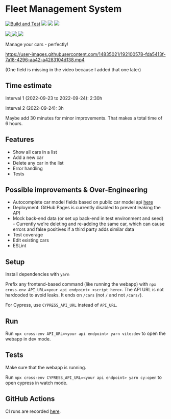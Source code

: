 # Fleet Management System

[![Build and Test](https://github.com/Flixbox/fleet/actions/workflows/deploy.yml/badge.svg?branch=challenge)](https://github.com/Flixbox/fleet/actions/workflows/deploy.yml)
[![](https://img.shields.io/static/v1?label=UI&message=Mantine&color=blue&logo=jss)](https://mantine.dev)
![](https://img.shields.io/static/v1?label=CSS&message=none%20in%20source&color=blue&logo=css3)
![](https://img.shields.io/static/v1?label=Overengineered&message=at%20least%2030%&color=green&logo=react)

[
![](https://img.shields.io/codeclimate/maintainability/Flixbox/fleet?style=flat&logo=code%20climate)
![](https://img.shields.io/codeclimate/issues/Flixbox/fleet?style=flat&logo=code%20climate)
![](https://img.shields.io/codeclimate/tech-debt/Flixbox/fleet?style=flat&logo=code%20climate)
](https://codeclimate.com/github/Flixbox/fleet)

Manage your cars - perfectly!

https://user-images.githubusercontent.com/14835021/192100578-fda5413f-7a18-4296-aa42-a4283104d138.mp4

(One field is missing in the video because I added that one later)

## Time estimate

Interval 1 (2022-09-23 to 2022-09-24): 2:30h

Interval 2 (2022-09-24): 3h

Maybe add 30 minutes for minor improvements. That makes a total time of 6 hours.

## Features

- Show all cars in a list
- Add a new car
- Delete any car in the list
- Error handling
- Tests

## Possible improvements & Over-Engineering

- Autocomplete car model fields based on public car model api [here](https://api-ninjas.com/api/cars)
- Deployment: GitHub Pages is currently disabled to prevent leaking the API
- Mock back-end data (or set up back-end in test environment and seed) - Currently we're deleting and re-adding the same car, which can cause errors and false positives if a third party adds similar data
- Test coverage
- Edit existing cars
- ESLint

## Setup

Install dependencies with `yarn`

Prefix any frontend-based command (like running the webapp) with `npx cross-env API_URL=<your api endpoint> <script here>`. The API URL is not hardcoded to avoid leaks. It ends on `/cars` (not `/` and not `/cars/`).

For Cypress, use `CYPRESS_API_URL` instead of `API_URL`.

## Run

Run `npx cross-env API_URL=<your api endpoint> yarn vite:dev` to open the webapp in dev mode.

## Tests

Make sure that the webapp is running.

Run `npx cross-env CYPRESS_API_URL=<your api endpoint> yarn cy:open` to open cypress in watch mode.

## GitHub Actions

CI runs are recorded [here](https://github.com/Flixbox/fleet/actions).
